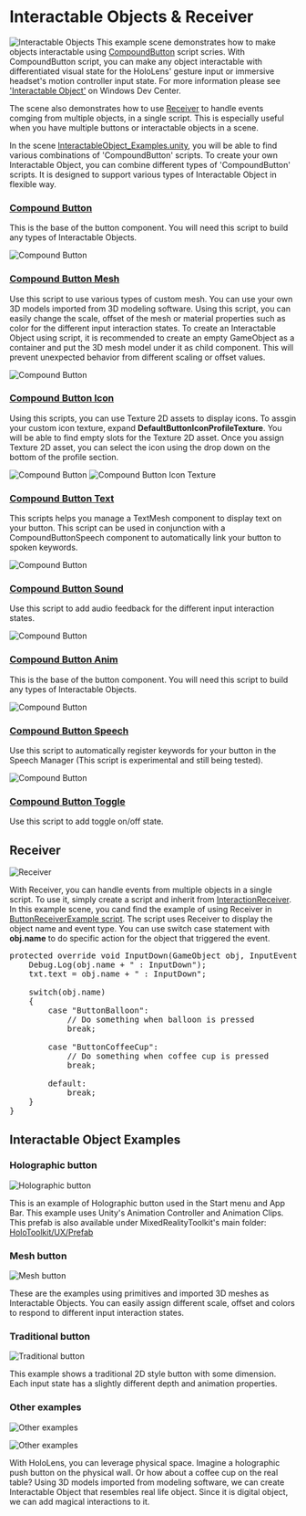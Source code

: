 # Interactable Objects & Receiver
![Interactable Objects](/External/ReadMeImages/MRTK_InteractableObject.jpg)
This example scene demonstrates how to make objects interactable using [CompoundButton](/Assets/HoloToolkit/UX/Scripts/Buttons/CompoundButton.cs) script scries. With CompoundButton script, you can make any object interactable with differentiated visual state for the HoloLens' gesture input or immersive headset's motion controller input state. For more information please see ['Interactable Object'](https://developer.microsoft.com/en-us/windows/mixed-reality/interactable_object) on Windows Dev Center.

The scene also demonstrates how to use [Receiver](/Assets/HoloToolkit/UX/Scripts/Receivers/InteractionReceiver.cs) to handle events comging from multiple objects, in a single script. This is especially useful when you have multiple buttons or interactable objects in a scene. 
 
In the scene [InteractableObject_Examples.unity](/Assets/HoloToolkit-Examples/UX/Scenes/InteractableObjectExample.unity), you will be able to find various combinations of 'CompoundButton' scripts. To create your own Interactable Object, you can combine different types of 'CompoundButton' scripts. It is designed to support various types of Interactable Object in flexible way.

### [Compound Button](/Assets/HoloToolkit/UX/Scripts/Buttons/CompoundButton.cs) ###
This is the base of the button component. You will need this script to build any types of Interactable Objects.

![Compound Button](/External/ReadMeImages/MRTK_CompoundButton_Inspector.jpg)

### [Compound Button Mesh](/Assets/HoloToolkit/UX/Scripts/Buttons/Utilities/CompoundButtonMesh.cs) ###
Use this script to use various types of custom mesh. You can use your own 3D models imported from 3D modeling software. Using this script, you can easily change the scale, offset of the mesh or material properties such as color for the different input interaction states. To create an Interactable Object using script, it is recommended to create an empty GameObject as a container and put the 3D mesh model under it as child component. This will prevent unexpected behavior from different scaling or offset values.

![Compound Button](/External/ReadMeImages/MRTK_CompoundButtonMesh_Inspector.jpg)

### [Compound Button Icon](/Assets/HoloToolkit/UX/Scripts/Buttons/Utilities/CompoundButtonIcon.cs) ###
Using this scripts, you can use Texture 2D assets to display icons. To assgin your custom icon texture, expand **DefaultButtonIconProfileTexture**. You will be able to find empty slots for the Texture 2D asset. Once you assign Texture 2D asset, you can select the icon using the drop down on the bottom of the profile section.

![Compound Button](/External/ReadMeImages/MRTK_CompoundButtonIcon_Inspector.jpg)
![Compound Button Icon Texture](/External/ReadMeImages/MRTK_CompoundButtonIconTexture.jpg)

### [Compound Button Text](/Assets/HoloToolkit/UX/Scripts/Buttons/Utilities/CompoundButtonText.cs) ###
This scripts helps you manage a TextMesh component to display text on your button. This script can be used in conjunction with a CompoundButtonSpeech component to automatically link your button to spoken keywords.

![Compound Button](/External/ReadMeImages/MRTK_CompoundButtonText_Inspector.jpg)

### [Compound Button Sound](/Assets/HoloToolkit/UX/Scripts/Buttons/Utilities/CompoundButtonSounds.cs) ###
Use this script to add audio feedback for the different input interaction states.

![Compound Button](/External/ReadMeImages/MRTK_CompoundButtonSound_Inspector.jpg)

### [Compound Button Anim](/Assets/HoloToolkit/UX/Scripts/Buttons/Utilities/CompoundButtonAnim.cs) ###
This is the base of the button component. You will need this script to build any types of Interactable Objects.

![Compound Button](/External/ReadMeImages/MRTK_CompoundButtonAnim_Inspector.jpg)

### [Compound Button Speech](/Assets/HoloToolkit/UX/Scripts/Buttons/Utilities/CompoundButtonSpeech.cs) ###
Use this script to automatically register keywords for your button in the Speech Manager (This script is experimental and still being tested).

![Compound Button](/External/ReadMeImages/MRTK_CompoundButtonSpeech_Inspector.jpg)

### [Compound Button Toggle](/Assets/HoloToolkit/UX/Scripts/Buttons/Utilities/CompoundButtonToggle.cs) ###
Use this script to add toggle on/off state.

## Receiver ##
![Receiver](/External/ReadMeImages/MRTK_Receiver.jpg)

With Receiver, you can handle events from multiple objects in a single script. To use it, simply create a script and inherit from [InteractionReceiver](/Assets/HoloToolkit/UX/Scripts/Receivers/InteractionReceiver.cs). In this example scene, you cand find the example of using Receiver in [ButtonReceiverExample script](/Assets/HoloToolkit-Examples/UX/Scripts/ButtonReceiverExample.cs). The script uses Receiver to display the object name and event type. You can use switch case statement with **obj.name** to do specific action for the object that triggered the event.

<pre>
protected override void InputDown(GameObject obj, InputEventData eventData) {
    Debug.Log(obj.name + " : InputDown");
    txt.text = obj.name + " : InputDown";

    switch(obj.name)
    {
        case "ButtonBalloon":
            // Do something when balloon is pressed
            break;

        case "ButtonCoffeeCup":
            // Do something when coffee cup is pressed
            break;

        default:
            break;
    }
}
</pre>




## Interactable Object Examples ##

### Holographic button ###

![Holographic button](/External/ReadMeImages/MRTK_InteractableObject_HolographicButton.jpg)

This is an example of Holographic button used in the Start menu and App Bar. This example uses Unity's Animation Controller and Animation Clips. This prefab is also available under MixedRealityToolkit's main folder: [HoloToolkit/UX/Prefab](/Assets/HoloToolkit/UX/Prefabs/Buttons/SquareButton.prefab)

### Mesh button ###

![Mesh button](/External/ReadMeImages/MRTK_InteractableObject_MeshButton.jpg)

These are the examples using primitives and imported 3D meshes as Interactable Objects. You can easily assign different scale, offset and colors to respond to different input interaction states.


### Traditional button ###

![Traditional button](/External/ReadMeImages/MRTK_InteractableObject_TraditionalButton.jpg)

This example shows a traditional 2D style button with some dimension. Each input state has a slightly different depth and animation properties.
 

### Other examples ###

![Other examples](/External/ReadMeImages/MRTK_InteractableObject_PushButton.jpg)

![Other examples](/External/ReadMeImages/MRTK_InteractableObject_RealLifeObject.jpg)

With HoloLens, you can leverage physical space. Imagine a holographic push button on the physical wall. Or how about a coffee cup on the real table? Using 3D models imported from modeling software, we can create Interactable Object that resembles real life object. Since it is digital object, we can add magical interactions to it.

